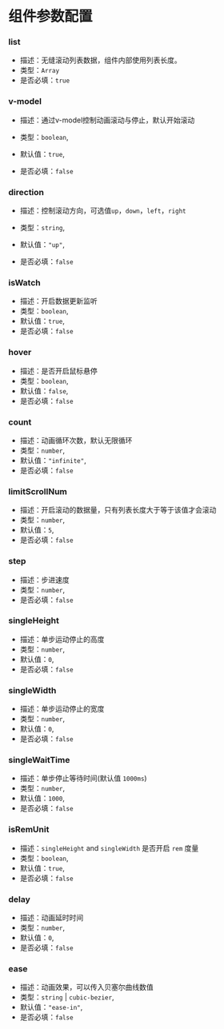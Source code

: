 # 组件参数配置

### list

- 描述：无缝滚动列表数据，组件内部使用列表长度。
- 类型：`Array`
- 是否必填：`true`


### v-model

- 描述：通过v-model控制动画滚动与停止，默认开始滚动


- 类型：``boolean``,
- 默认值：`true`,
- 是否必填：`false`


### direction

- 描述：控制滚动方向，可选值`up`，`down`，`left`，`right`


- 类型：`string`,
- 默认值：`"up"`,
- 是否必填：`false`


### isWatch

- 描述：开启数据更新监听
- 类型：`boolean`,
- 默认值：`true`,
- 是否必填：`false`


### hover

- 描述：是否开启鼠标悬停
- 类型：`boolean`,
- 默认值：`false`,
- 是否必填：`false`

### count

- 描述：动画循环次数，默认无限循环
- 类型：`number`,
- 默认值：`"infinite"`,
- 是否必填：`false`

### limitScrollNum

- 描述：开启滚动的数据量，只有列表长度大于等于该值才会滚动
- 类型：`number`,
- 默认值：`5`,
- 是否必填：`false`

### step

- 描述：步进速度
- 类型：`number`,
- 是否必填：`false`

### singleHeight

- 描述：单步运动停止的高度
- 类型：`number`,
- 默认值：`0`,
- 是否必填：`false`

### singleWidth

- 描述：单步运动停止的宽度
- 类型：`number`,
- 默认值：`0`,
- 是否必填：`false`

### singleWaitTime

- 描述：单步停止等待时间(默认值 `1000ms`)
- 类型：`number`,
- 默认值：`1000`,
- 是否必填：`false`

### isRemUnit

- 描述：`singleHeight` and `singleWidth` 是否开启 `rem` 度量
- 类型：``boolean``,
- 默认值：`true`,
- 是否必填：`false`

### delay

- 描述：动画延时时间
- 类型：`number`,
- 默认值：`0`,
- 是否必填：`false`

### ease

- 描述：动画效果，可以传入贝塞尔曲线数值
- 类型：`string` | `cubic-bezier`,
- 默认值：`"ease-in"`,
- 是否必填：`false`

